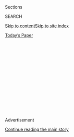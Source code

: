 <div id="app">

<div>

<div>

<div>

<div class="NYTAppHideMasthead css-1q2w90k e1suatyy0">

<div class="section css-ui9rw0 e1suatyy2">

<div class="css-eph4ug er09x8g0">

<div class="css-6n7j50">

</div>

<span class="css-1dv1kvn">Sections</span>

<div class="css-10488qs">

<span class="css-1dv1kvn">SEARCH</span>

</div>

[Skip to content](#site-content)[Skip to site
index](#site-index)

</div>

<div class="css-10698na e1huz5gh0">

</div>

</div>

<div id="masthead-bar-one" class="section hasLinks css-15hmgas e1csuq9d3">

<div class="css-uqyvli e1csuq9d0">

</div>

<div class="css-1uqjmks e1csuq9d1">

</div>

<div class="css-9e9ivx">

[](https://myaccount.nytimes3xbfgragh.onion/auth/login?response_type=cookie&client_id=vi)

</div>

<div class="css-1bvtpon e1csuq9d2">

[Today’s
Paper](https://www.nytimes3xbfgragh.onion/section/todayspaper)

</div>

</div>

</div>

</div>

<div data-aria-hidden="false">

<div id="site-content" data-role="main">

<div>

<div class="css-1aor85t" style="opacity:0.000000001;z-index:-1;visibility:hidden">

<div class="css-1hqnpie">

<div class="css-epjblv">

<span class="css-17xtcya">[Opinion](/section/opinion)</span><span class="css-x15j1o">|</span><span class="css-fwqvlz">There’s
a Deal to Save TikTok — if Trump Doesn’t Mess It
Up</span>

</div>

<div class="css-k008qs">

<div class="css-1iwv8en">

<span class="css-18z7m18"></span>

<div>

</div>

</div>

<span class="css-1n6z4y">https://nyti.ms/3goczBg</span>

<div class="css-1705lsu">

<div class="css-4xjgmj">

<div class="css-4skfbu" data-role="toolbar" data-aria-label="Social Media Share buttons, Save button, and Comments Panel with current comment count" data-testid="share-tools">

  - 
  - 
  - 
  - 
    
    <div class="css-6n7j50">
    
    </div>

  - 
  - 

</div>

</div>

</div>

</div>

</div>

</div>

<div id="NYT_TOP_BANNER_REGION" class="css-13pd83m">

</div>

<div id="top-wrapper" class="css-1sy8kpn">

<div id="top-slug" class="css-l9onyx">

Advertisement

</div>

[Continue reading the main
story](#after-top)

<div class="ad top-wrapper" style="text-align:center;height:100%;display:block;min-height:250px">

<div id="top" class="place-ad" data-position="top" data-size-key="top">

</div>

</div>

<div id="after-top">

</div>

</div>

<div>

<div class="css-v5btjw etb61u70">

<div class="css-v05ibm etb61u71">

[Opinion](/section/opinion)

</div>

</div>

<div id="sponsor-wrapper" class="css-1hyfx7x">

<div id="sponsor-slug" class="css-19vbshk">

Supported by

</div>

[Continue reading the main
story](#after-sponsor)

<div id="sponsor" class="ad sponsor-wrapper" style="text-align:center;height:100%;display:block">

</div>

<div id="after-sponsor">

</div>

</div>

<div class="css-186x18t">

</div>

<div class="css-1vkm6nb ehdk2mb0">

# There’s a Deal to Save TikTok — if Trump Doesn’t Mess It Up

</div>

Microsoft wants to buy the Chinese app, and the administration needs to
get out of the way.

<div class="css-18e8msd">

<div class="css-vp77d3 epjyd6m0">

<div class="css-1p10dcb ey68jwv0" data-aria-hidden="true">

![Kara
Swisher](https://static01.graylady3jvrrxbe.onion/images/2018/08/02/opinion/02swisher/02swisher-thumbLarge.png
"Kara Swisher")

</div>

<div class="css-1baulvz">

By <span class="css-1baulvz last-byline" itemprop="name">Kara
Swisher</span>

<div class="css-8atqhb">

Ms. Swisher covers technology and is a contributing opinion writer.

</div>

</div>

</div>

  - Aug. 2,
    2020

  - 
    
    <div class="css-4xjgmj">
    
    <div class="css-d8bdto" data-role="toolbar" data-aria-label="Social Media Share buttons, Save button, and Comments Panel with current comment count" data-testid="share-tools">
    
      - 
      - 
      - 
      - 
        
        <div class="css-6n7j50">
        
        </div>
    
      - 
      - 
    
    </div>
    
    </div>

</div>

<div class="css-79elbk" data-testid="photoviewer-wrapper">

<div class="css-z3e15g" data-testid="photoviewer-wrapper-hidden">

</div>

<div class="css-1a48zt4 ehw59r15" data-testid="photoviewer-children">

![<span class="css-cnj6d5 e1z0qqy90" itemprop="copyrightHolder"><span class="css-1ly73wi e1tej78p0">Credit...</span><span><span>Peter
Byrne/PA Images via Getty
Images</span></span></span>](https://static01.graylady3jvrrxbe.onion/images/2020/08/02/opinion/02Swisher/02Swisher-articleLarge.jpg?quality=75&auto=webp&disable=upscale)

</div>

</div>

</div>

<div class="section meteredContent css-1r7ky0e" name="articleBody" itemprop="articleBody">

<div class="css-1fanzo5 StoryBodyCompanionColumn">

<div class="css-53u6y8">

Yes, President Trump *can* ban TikTok in the United States. The problem?
This won’t actually stop the digital deluge from China.

In fact, in the perfect example of someone playing checkers against
someone playing chess, the outcome of this face-off with the Chinese
government seems destined to blow up in Mr. Trump’s face, if he doesn’t
move carefully going forward.

Let’s be clear: while it sounds plausible in this clown car of a White
House that Trump is motivated by revenge, I don’t think he’s trying to
bring down Sarah Cooper for her eviscerating mimicry of him on TikTok.
And he’s also probably not gunning for the K-pop kids who organized a
TikTok prank to order tickets to his campaign rally in Tulsa and then
ghosted.

And I don’t think it has much to do with TikTok’s becoming an
interesting counterweight to Mr. Trump’s favored social media site,
Facebook, which lets him mostly go unleashed. (It was lost on no one
paying attention that Facebook’s leader, Mark Zuckerberg, attacked China
and, by extension, TikTok, last week at a congressional hearing on
antitrust, casting himself as the bold Western defender against the
Asian villains.)

</div>

</div>

<div class="css-1fanzo5 StoryBodyCompanionColumn">

<div class="css-53u6y8">

In fact, the president is directionally correct in his effort to thwart
China’s ambitions to establish internet hegemony. As I wrote in [a
column](https://www.nytimes3xbfgragh.onion/2020/07/17/opinion/tiktok-ban-china.html)
about using a burner phone when I enjoy TikTok, Trump and other tech
executives, like Mr. Zuckerberg, are right to say that China and the
country’s tech companies threaten American users when it comes to
security, data and, more important, influence and propaganda.

But how best to deal with that scary and real issue is a very complex
thing. And over the weekend, the signals from the Trump administration
were all over the place. On Friday, Mr. Trump threatened a ban. Then, he
said that TikTok couldn’t be bought by Microsoft, which had been in
talks with its owner, ByteDance.

On Sunday morning, administration officials got on the news shows, all
with different messages. By that night, Microsoft, which had pulled back
from talks to buy TikTok, said it would re-engage in a news release that
read like a hostage letter. It praised President Trump effusively.

Even when he’s right, Mr. Trump often manages to snatch defeat from the
jaws of victory — in this case a safe landing for TikTok. He could make
a mess if he doesn’t tread carefully.

“The Trump administration needs to look at the next move,” said Alex
Stamos, who used to be in charge of stopping foreign incursions at both
Facebook and Yahoo and now is director of the Stanford Internet
Observatory. “They can block economic activity by TikTok in the U.S.,
but we fortunately don’t have a Great Firewall in this country. If they
push too hard, ByteDance can focus on providing TikTok as a side-loaded
Android app and a mobile website, both of which would be impossible for
Trump to block.”

</div>

</div>

<div class="css-1fanzo5 StoryBodyCompanionColumn">

<div class="css-53u6y8">

Let me translate Mr. Stamos’ geekspeak: If there’s a will to make a
TikTok dance video go viral, there’s a way.

And that’s why the United States should support an open internet that
touts democratic values using sophisticated strategy, smart policy and
large investments in research and innovation, as well as some
well-placed cudgels. But it seems that Mr. Trump would, rather than
governing, prefer to make loud declarations to reporters and on Twitter.

Unlike other executive orders he has issued related to tech — like his
toothless effort to eliminate immunity protections under the
Communications Decency Act — Mr. Trump’s arsenal here has more bite and
includes stronger national security levers. He could, for example, block
TikTok from app stores in the United States. Or he could bar American
businesses from selling goods and services to it without a license. In
this, TikTok would have little recourse other than to cease operating
through its app.

Such pressure is obviously best used to force a sale, as was done with
the gay dating service Grindr, to a United States company. And that’s
why the Microsoft deal to acquire TikTok makes a lot of sense. With its
strong tech security chops, Microsoft is one of the handful of U.S.
companies with experience in managing big and complex platforms (besides
the massive Windows and Office franchises, the company also owns
LinkedIn, Skype and Minecraft).

While there are other American tech giants — Amazon and Apple spring to
mind — that could also take on the Chinese security threat, a
Microsoft-owned TikTok could also create a healthy and suspicion-free
rival to Facebook in the social media space. And Microsoft would fix
security issues quicker than taking TikTok public as a U.S. company.

“They should take the Microsoft deal,” Mr. Stamos noted. “It’s the best
outcome for the United States, as Microsoft has one of the best security
teams in tech, as it prevents a fight over the basic freedom of
Americans to use the open Web.”

It remains to be seen whether Mr. Trump will get in the way again, as he
is pushed and pulled by various members of his staff. If he does, it’s a
tell — that the president cares little about actual smart solutions and
more about sound and fury, signifying nothing.

*The Times is committed to publishing* [*a diversity of
letters*](https://www.nytimes3xbfgragh.onion/2019/01/31/opinion/letters/letters-to-editor-new-york-times-women.html)
*to the editor. We’d like to hear what you think about this or any of
our articles. Here are some*
[*tips*](https://help.nytimes3xbfgragh.onion/hc/en-us/articles/115014925288-How-to-submit-a-letter-to-the-editor)*.
And here’s our email:*
[*letters@NYTimes.com*](mailto:letters@NYTimes.com)*.*

*Follow The New York Times Opinion section on*
[*Facebook*](https://www.facebookcorewwwi.onion/nytopinion)*,* [*Twitter
(@NYTopinion)*](http://twitter.com/NYTOpinion) *and*
[*Instagram*](https://www.instagram.com/nytopinion/)*, and sign up for
the* [*Opinion Today
newsletter*](http://www.nytimes3xbfgragh.onion/newsletters/opiniontoday/)*.*

</div>

</div>

</div>

<div>

</div>

<div>

</div>

<div>

</div>

<div>

<div id="bottom-wrapper" class="css-1ede5it">

<div id="bottom-slug" class="css-l9onyx">

Advertisement

</div>

[Continue reading the main
story](#after-bottom)

<div id="bottom" class="ad bottom-wrapper" style="text-align:center;height:100%;display:block;min-height:90px">

</div>

<div id="after-bottom">

</div>

</div>

</div>

</div>

</div>

## Site Index

<div>

</div>

## Site Information Navigation

  - [© <span>2020</span> <span>The New York Times
    Company</span>](https://help.nytimes3xbfgragh.onion/hc/en-us/articles/115014792127-Copyright-notice)

<!-- end list -->

  - [NYTCo](https://www.nytco.com/)
  - [Contact
    Us](https://help.nytimes3xbfgragh.onion/hc/en-us/articles/115015385887-Contact-Us)
  - [Work with us](https://www.nytco.com/careers/)
  - [Advertise](https://nytmediakit.com/)
  - [T Brand Studio](http://www.tbrandstudio.com/)
  - [Your Ad
    Choices](https://www.nytimes3xbfgragh.onion/privacy/cookie-policy#how-do-i-manage-trackers)
  - [Privacy](https://www.nytimes3xbfgragh.onion/privacy)
  - [Terms of
    Service](https://help.nytimes3xbfgragh.onion/hc/en-us/articles/115014893428-Terms-of-service)
  - [Terms of
    Sale](https://help.nytimes3xbfgragh.onion/hc/en-us/articles/115014893968-Terms-of-sale)
  - [Site
    Map](https://spiderbites.nytimes3xbfgragh.onion)
  - [Help](https://help.nytimes3xbfgragh.onion/hc/en-us)
  - [Subscriptions](https://www.nytimes3xbfgragh.onion/subscription?campaignId=37WXW)

</div>

</div>

</div>

</div>
